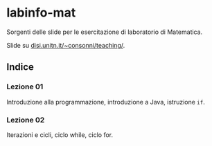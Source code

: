 # labinfo-mat
Sorgenti delle slide per le esercitazione di laboratorio di Matematica.

Slide su [disi.unitn.it/~consonni/teaching/](http://disi.unitn.it/~consonni/teaching/).

## Indice

### Lezione 01
Introduzione alla programmazione, introduzione a Java, istruzione `if`.

### Lezione 02
Iterazioni e cicli, ciclo while, ciclo for.
